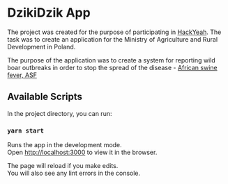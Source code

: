 # DzikiDzik App

The project was created for the purpose of participating in [HackYeah](https://hackyeah.pl/). The task was to create an application
for the Ministry of Agriculture and Rural Development in Poland.

The purpose of the application was to create a system for reporting wild boar outbreaks in order to stop the spread of the disease - [African swine fever, ASF](https://en.wikipedia.org/wiki/African_swine_fever_virus)

## Available Scripts

In the project directory, you can run:

### `yarn start`

Runs the app in the development mode.\
Open [http://localhost:3000](http://localhost:3000) to view it in the browser.

The page will reload if you make edits.\
You will also see any lint errors in the console.

